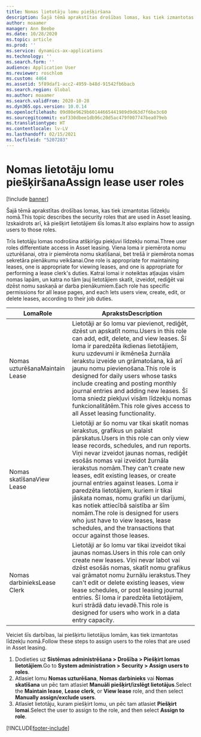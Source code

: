```yaml
---
title: Nomas lietotāju lomu piešķiršana
description: Šajā tēmā aprakstītas drošības lomas, kas tiek izmantotas līdzekļu nomā. Izskaidrots arī, kā piešķirt lietotājiem šīs lomas.
author: moaamer
manager: Ann Beebe
ms.date: 10/28/2020
ms.topic: article
ms.prod: ''
ms.service: dynamics-ax-applications
ms.technology: ''
ms.search.form: ''
audience: Application User
ms.reviewer: roschlom
ms.custom: 4464
ms.assetid: 5f89daf1-acc2-4959-b48d-91542fb6bacb
ms.search.region: Global
ms.author: moaamer
ms.search.validFrom: 2020-10-28
ms.dyn365.ops.version: 10.0.14
ms.openlocfilehash: 09d80e9629b60144665441989d9d63d7f6be3c60
ms.sourcegitcommit: eaf330dbee1db96c20d5ac479f007747bea079eb
ms.translationtype: HT
ms.contentlocale: lv-LV
ms.lasthandoff: 02/15/2021
ms.locfileid: "5207283"
---
```

# <a name="assign-lease-user-roles"></a><span data-ttu-id="8d1bf-104">Nomas lietotāju lomu piešķiršana</span><span class="sxs-lookup"><span data-stu-id="8d1bf-104">Assign lease user roles</span></span>

[!include [banner](../includes/banner.md)]

<span data-ttu-id="8d1bf-105">Šajā tēmā aprakstītas drošības lomas, kas tiek izmantotas līdzekļu nomā.</span><span class="sxs-lookup"><span data-stu-id="8d1bf-105">This topic describes the security roles that are used in Asset leasing.</span></span> <span data-ttu-id="8d1bf-106">Izskaidrots arī, kā piešķirt lietotājiem šīs lomas.</span><span class="sxs-lookup"><span data-stu-id="8d1bf-106">It also explains how to assign users to those roles.</span></span>

<span data-ttu-id="8d1bf-107">Trīs lietotāju lomas nodrošina atšķirīgu piekļuvi līdzekļu nomai.</span><span class="sxs-lookup"><span data-stu-id="8d1bf-107">Three user roles differentiate access in Asset leasing.</span></span> <span data-ttu-id="8d1bf-108">Viena loma ir piemērota nomu uzturēšanai, otra ir piemērota nomu skatīšanai, bet trešā ir piemērota nomas sekretāra pienākumu veikšanai.</span><span class="sxs-lookup"><span data-stu-id="8d1bf-108">One role is appropriate for maintaining leases, one is appropriate for viewing leases, and one is appropriate for performing a lease clerk's duties.</span></span> <span data-ttu-id="8d1bf-109">Katrai lomai ir noteiktas atļaujas visām nomas lapām, un katra no tām ļauj lietotājiem skatīt, izveidot, rediģēt vai dzēst nomu saskaņā ar darba pienākumiem.</span><span class="sxs-lookup"><span data-stu-id="8d1bf-109">Each role has specific permissions for all lease pages, and each lets users view, create, edit, or delete leases, according to their job duties.</span></span>

| <span data-ttu-id="8d1bf-110">Loma</span><span class="sxs-lookup"><span data-stu-id="8d1bf-110">Role</span></span>           | <span data-ttu-id="8d1bf-111">Apraksts</span><span class="sxs-lookup"><span data-stu-id="8d1bf-111">Description</span></span> |
|----------------|-------------|
| <span data-ttu-id="8d1bf-112">Nomas uzturēšana</span><span class="sxs-lookup"><span data-stu-id="8d1bf-112">Maintain Lease</span></span> | <span data-ttu-id="8d1bf-113">Lietotāji ar šo lomu var pievienot, rediģēt, dzēst un apskatīt nomu.</span><span class="sxs-lookup"><span data-stu-id="8d1bf-113">Users in this role can add, edit, delete, and view leases.</span></span> <span data-ttu-id="8d1bf-114">Šī loma ir paredzēta ikdienas lietotājiem, kuru uzdevumi ir ikmēneša žurnāla ierakstu izveide un grāmatošana, kā arī jaunu nomu pievienošana.</span><span class="sxs-lookup"><span data-stu-id="8d1bf-114">This role is designed for daily users whose tasks include creating and posting monthly journal entries and adding new leases.</span></span> <span data-ttu-id="8d1bf-115">Šī loma sniedz piekļuvi visām līdzekļu nomas funkcionalitātēm.</span><span class="sxs-lookup"><span data-stu-id="8d1bf-115">This role gives access to all Asset leasing functionality.</span></span> |
| <span data-ttu-id="8d1bf-116">Nomas skatīšana</span><span class="sxs-lookup"><span data-stu-id="8d1bf-116">View Lease</span></span>     | <span data-ttu-id="8d1bf-117">Lietotāji ar šo nomu var tikai skatīt nomas ierakstus, grafikus un palaist pārskatus.</span><span class="sxs-lookup"><span data-stu-id="8d1bf-117">Users in this role can only view lease records, schedules, and run reports.</span></span> <span data-ttu-id="8d1bf-118">Viņi nevar izveidot jaunas nomas, rediģēt esošās nomas vai izveidot žurnāla ierakstus nomām.</span><span class="sxs-lookup"><span data-stu-id="8d1bf-118">They can't create new leases, edit existing leases, or create journal entries against leases.</span></span> <span data-ttu-id="8d1bf-119">Loma ir paredzēta lietotājiem, kuriem ir tikai jāskata nomas, nomu grafiki un darījumi, kas notiek attiecībā saistība ar šīm nomām.</span><span class="sxs-lookup"><span data-stu-id="8d1bf-119">The role is designed for users who just have to view leases, lease schedules, and the transactions that occur against those leases.</span></span> |
| <span data-ttu-id="8d1bf-120">Nomas darbinieks</span><span class="sxs-lookup"><span data-stu-id="8d1bf-120">Lease Clerk</span></span>    | <span data-ttu-id="8d1bf-121">Lietotāji ar šo lomu var tikai izveidot tikai jaunas nomas.</span><span class="sxs-lookup"><span data-stu-id="8d1bf-121">Users in this role can only create new leases.</span></span> <span data-ttu-id="8d1bf-122">Viņi nevar labot vai dzēst esošās nomas, skatīt nomu grafikus vai grāmatot nomu žurnālu ierakstus.</span><span class="sxs-lookup"><span data-stu-id="8d1bf-122">They can't edit or delete existing leases, view lease schedules, or post leasing journal entries.</span></span> <span data-ttu-id="8d1bf-123">Šī loma ir paredzēta lietotājiem, kuri strādā datu ievadē.</span><span class="sxs-lookup"><span data-stu-id="8d1bf-123">This role is designed for users who work in a data entry capacity.</span></span> |

<span data-ttu-id="8d1bf-124">Veiciet šīs darbības, lai piešķirtu lietotājus lomām, kas tiek izmantotas līdzekļu nomā.</span><span class="sxs-lookup"><span data-stu-id="8d1bf-124">Follow these steps to assign users to the roles that are used in Asset leasing.</span></span>

1. <span data-ttu-id="8d1bf-125">Dodieties uz **Sistēmas administrēšana \> Drošība \> Piešķirt lomas lietotājiem**.</span><span class="sxs-lookup"><span data-stu-id="8d1bf-125">Go to **System administration \> Security \> Assign users to roles**.</span></span>
2. <span data-ttu-id="8d1bf-126">Atlasiet lomu **Nomas uzturēšana**, **Nomas darbinieks** vai **Nomas skatīšana** un pēc tam atlasiet **Manuāli piešķirt/izslēgt lietotājus**.</span><span class="sxs-lookup"><span data-stu-id="8d1bf-126">Select the **Maintain lease**, **Lease clerk**, or **View lease** role, and then select **Manually assign/exclude users**.</span></span>
3. <span data-ttu-id="8d1bf-127">Atlasiet lietotāju, kuram piešķirt lomu, un pēc tam atlasiet **Piešķirt lomai**.</span><span class="sxs-lookup"><span data-stu-id="8d1bf-127">Select the user to assign to the role, and then select **Assign to role**.</span></span>


[!INCLUDE[footer-include](../../includes/footer-banner.md)]